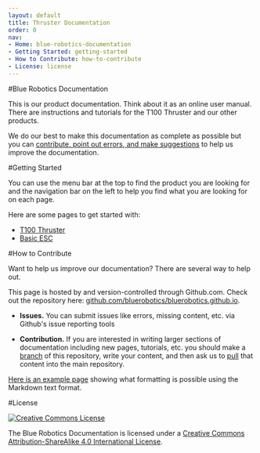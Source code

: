 ```yaml
---
layout: default
title: Thruster Documentation
order: 0
nav:
- Home: blue-robotics-documentation
- Getting Started: getting-started
- How to Contribute: how-to-contribute
- License: license
---
```


#Blue Robotics Documentation

This is our product documentation. Think about it as an online user manual. There are instructions and tutorials for the T100 Thruster and our other products.

We do our best to make this documentation as complete as possible but you can [contribute, point out errors, and make suggestions](#how-to-contribute) to help us improve the documentation.

#Getting Started

You can use the menu bar at the top to find the product you are looking for and the navigation bar on the left to help you find what you are looking for on each page.

Here are some pages to get started with:

* [T100 Thruster](/thrusters/)
* [Basic ESC](/besc/)

#How to Contribute

Want to help us improve our documentation? There are several way to help out.

This page is hosted by and version-controlled through Github.com. Check out the repository here: [github.com/bluerobotics/bluerobotics.github.io](http://github.com/bluerobotics/bluerobotics.github.io).

* **Issues.** You can submit issues like errors, missing content, etc. via Github's issue reporting tools

* **Contribution.** If you are interested in writing larger sections of documentation including new pages, tutorials, etc. you should make a [branch](#) of this repository, write your content, and then ask us to [pull](#) that content into the main repository.

[Here is an example page](/example/) showing what formatting is possible using the Markdown text format.

#License



[<img alt="Creative Commons License" style="border-width:0" src="https://i.creativecommons.org/l/by-sa/4.0/88x31.png" />](http://creativecommons.org/licenses/by-sa/4.0/)

The Blue Robotics Documentation is licensed under a [Creative Commons Attribution-ShareAlike 4.0 International License](http://creativecommons.org/licenses/by-sa/4.0/).